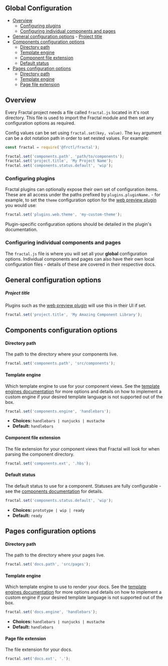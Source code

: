 ## Global Configuration

<!-- START doctoc generated TOC please keep comment here to allow auto update -->
<!-- DON'T EDIT THIS SECTION, INSTEAD RE-RUN doctoc TO UPDATE -->


- [Overview](#overview)
  - [Configuring plugins](#configuring-plugins)
  - [Configuring individual components and pages](#configuring-individual-components-and-pages)
- [General configuration options](#general-configuration-options)
      - [Project title](#project-title)
- [Components configuration options](#components-configuration-options)
    - [Directory path](#directory-path)
    - [Template engine](#template-engine)
    - [Component file extension](#component-file-extension)
    - [Default status](#default-status)
- [Pages configuration options](#pages-configuration-options)
    - [Directory path](#directory-path-1)
    - [Template engine](#template-engine-1)
    - [Page file extension](#page-file-extension)

<!-- END doctoc generated TOC please keep comment here to allow auto update -->

## Overview

Every Fractal project needs a file called `fractal.js` located in it's root directory. This file is used to import the Fractal module and then set any configuration options as required.

Config values can be set using `fractal.set(key, value)`. The `key` argument can be a dot notation path in order to set nested values. For example:

```js
const fractal = require('@frctl/fractal');

fractal.set('components.path', 'path/to/components');
fractal.set('project.title', 'My Project Name');
fractal.set('components.status.default', 'wip');
```
### Configuring plugins

Fractal plugins can optionally expose their own set of configuration items. These are all access under the paths prefixed by `plugins.pluginName.` - for example, to set the `theme` configuration option for the [web preview plugin](https://github.com/frctl/web-plugin) you would use:

```js
fractal.set('plugins.web.theme', 'my-custom-theme');
```

Plugin-specific configuration options should be detailed in the plugin's documentation.

### Configuring individual components and pages

The `fractal.js` file is where you will set all your **global** configuration options. Individual components and pages can also have their own local configuration files - details of these are covered in their respective docs.

## General configuration options

##### Project title

Plugins such as the [web preview plugin](https://github.com/frctl/web-plugin) will use this in their UI if set.

```js
fractal.set('project.title', 'My Amazing Component Library');
```

## Components configuration options

#### Directory path

The path to the directory where your components live.

```js
fractal.set('components.path', 'src/components');
```

#### Template engine

Which template engine to use for your component views. See the [template engines documentation](/docs/engines/overview.md) for more options and details on how to implement a custom engine if your desired template language is not supported out of the box.

```js
fractal.set('components.engine', 'handlebars');
```
* **Choices:** `handlebars | nunjucks | mustache`
* **Default:** `handlebars`

#### Component file extension

The file extension for your component views that Fractal will look for when parsing the component directory.

```js
fractal.set('components.ext', '.hbs');
```

#### Default status

The default status to use for a component. Statuses are fully configurable - see the [components documentation](/docs/components/overview.md) for details.

```js
fractal.set('components.status.default', 'wip');
```
* **Choices:** `prototype | wip | ready`
* **Default:** `ready`

## Pages configuration options

#### Directory path

The path to the directory where your pages live.

```js
fractal.set('docs.path', 'src/pages');
```
#### Template engine

Which template engine to use to render your docs. See the [template engines documentation](/docs/engines/overview.md) for more options and details on how to implement a custom engine if your desired template language is not supported out of the box.

```js
fractal.set('docs.engine', 'handlebars');
```
* **Choices:** `handlebars | nunjucks | mustache`
* **Default:** `handlebars`

#### Page file extension

The file extension for your docs.

```js
fractal.set('docs.ext', '.');
```
